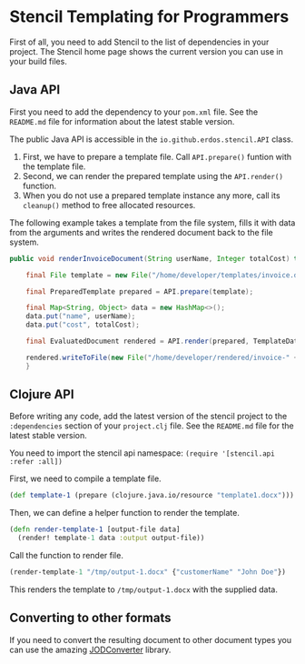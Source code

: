 # Stencil Templating for Programmers

First of all, you need to add Stencil to the list of dependencies in your project.
The Stencil home page shows the current version you can use in your build files.

## Java API

First you need to add the dependency to your `pom.xml` file.
See the `README.md` file for information about the latest stable version.

The public Java API is accessible in the `io.github.erdos.stencil.API` class.

1. First, we have to prepare a template file. Call `API.prepare()` funtion with the template file.
2. Second, we can render the prepared template using the `API.render()` function.
3. When you do not use a prepared template instance any more, call its `cleanup()` method to free allocated resources.

The following example takes a template from the file system, fills it with data
from the arguments and writes the rendered document back to the file system.

``` java
public void renderInvoiceDocument(String userName, Integer totalCost) throws IOException {

    final File template = new File("/home/developer/templates/invoice.docx");

    final PreparedTemplate prepared = API.prepare(template);

    final Map<String, Object> data = new HashMap<>();
    data.put("name", userName);
    data.put("cost", totalCost);

    final EvaluatedDocument rendered = API.render(prepared, TemplateData.fromMap(data));

    rendered.writeToFile(new File("/home/developer/rendered/invoice-" + userName + ".docx"));
    }
```

## Clojure API

Before writing any code, add the latest version of the stencil project to the
`:dependencies` section of your `project.clj` file. See the `README.md` file for
the latest stable version.

You need to import the stencil api namespace: `(require '[stencil.api :refer :all])`

First, we need to compile a template file.

``` clojure
(def template-1 (prepare (clojure.java.io/resource "template1.docx")))
```

Then, we can define a helper function to render the template.

``` clojure
(defn render-template-1 [output-file data]
  (render! template-1 data :output output-file))
```

Call the function to render file.

``` clojure
(render-template-1 "/tmp/output-1.docx" {"customerName" "John Doe"})
```

This renders the template to `/tmp/output-1.docx` with the supplied data.

## Converting to other formats

If you need to convert the resulting document to other document types you can
use the amazing [JODConverter](https://github.com/sbraconnier/jodconverter) library.
